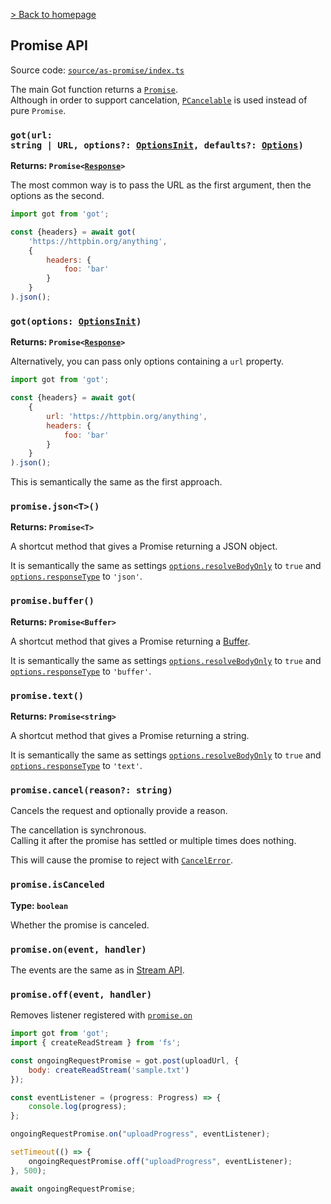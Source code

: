 [> Back to homepage](../readme.md#documentation)

## Promise API

Source code: [`source/as-promise/index.ts`](../source/as-promise/index.ts)

The main Got function returns a [`Promise`](https://developer.mozilla.org/docs/Web/JavaScript/Reference/Global_Objects/Promise).\
Although in order to support cancelation, [`PCancelable`](https://github.com/sindresorhus/p-cancelable) is used instead of pure `Promise`.

### <code>got(url: string | URL, options?: [OptionsInit](typescript.md#optionsinit), defaults?: [Options](2-options.md))</code>

**Returns: <code>Promise<[Response](response.md)>**</code>

The most common way is to pass the URL as the first argument, then the options as the second.

```js
import got from 'got';

const {headers} = await got(
	'https://httpbin.org/anything',
	{
		headers: {
			foo: 'bar'
		}
	}
).json();
```

### <code>got(options: [OptionsInit](typescript.md#optionsinit))</code>

**Returns: <code>Promise<[Response](3-streams.md#response-1)>**</code>

Alternatively, you can pass only options containing a `url` property.

```js
import got from 'got';

const {headers} = await got(
	{
		url: 'https://httpbin.org/anything',
		headers: {
			foo: 'bar'
		}
	}
).json();
```

This is semantically the same as the first approach.

### `promise.json<T>()`

**Returns: `Promise<T>`**

A shortcut method that gives a Promise returning a JSON object.

It is semantically the same as settings [`options.resolveBodyOnly`](2-options.md#resolvebodyonly) to `true` and [`options.responseType`](2-options.md#responsetype) to `'json'`.

### `promise.buffer()`

**Returns: `Promise<Buffer>`**

A shortcut method that gives a Promise returning a [Buffer](https://nodejs.org/api/buffer.html).

It is semantically the same as settings [`options.resolveBodyOnly`](2-options.md#resolvebodyonly) to `true` and [`options.responseType`](2-options.md#responsetype) to `'buffer'`.

### `promise.text()`

**Returns: `Promise<string>`**

A shortcut method that gives a Promise returning a string.

It is semantically the same as settings [`options.resolveBodyOnly`](2-options.md#resolvebodyonly) to `true` and [`options.responseType`](2-options.md#responsetype) to `'text'`.

### `promise.cancel(reason?: string)`

Cancels the request and optionally provide a reason.

The cancellation is synchronous.\
Calling it after the promise has settled or multiple times does nothing.

This will cause the promise to reject with [`CancelError`](8-errors.md#cancelerror).

### `promise.isCanceled`

**Type: `boolean`**

Whether the promise is canceled.

### `promise.on(event, handler)`

The events are the same as in [Stream API](3-streams.md#events).

### `promise.off(event, handler)`

Removes listener registered with [`promise.on`](1-promise.md#promiseonevent-handler)

```js
import got from 'got';
import { createReadStream } from 'fs';

const ongoingRequestPromise = got.post(uploadUrl, {
    body: createReadStream('sample.txt')
});

const eventListener = (progress: Progress) => {
    console.log(progress);
};

ongoingRequestPromise.on("uploadProgress", eventListener);

setTimeout(() => {
    ongoingRequestPromise.off("uploadProgress", eventListener);
}, 500);

await ongoingRequestPromise;
```
